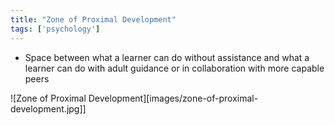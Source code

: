 ```yaml
---
title: "Zone of Proximal Development"
tags: ['psychology']
---
```


- Space between what a learner can do without assistance and what a learner can do with adult guidance or in collaboration with more capable peers 



![Zone of Proximal Development][images/zone-of-proximal-development.jpg]]
